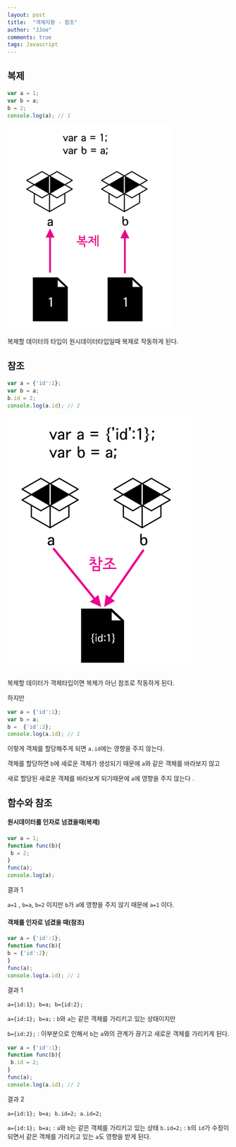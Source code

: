 ```yaml
---
layout: post
title:  "객체지향 - 참조"
author: "JJoo"
comments: true
tags: Javascript
---
```




## 복제 


```javascript
var a = 1;
var b = a;
b = 2;
console.log(a); // 1
```

![복제](/images/ex_object_copy.png "복제")

복제할 데이터의 타입이 원시데이터타입일때 복제로 작동하게 된다.



## 참조

```javascript
var a = {'id':1};
var b = a;
b.id = 2;
console.log(a.id); // 2
```

![참조](/images/ex_object_reperence.png "참조")



복제할 데이터가 객체타입이면 복제가 아닌 참조로 작동하게 된다. 


하지만
```javascript
var a = {'id':1};
var b = a;
b =  {'id':2};
console.log(a.id); // 1
```

이렇게 객체를 할당해주게 되면 `a.id`에는 영향을 주지 않는다. 

객체를 할당하면 `b`에 새로운 객체가 생성되기 때문에 `a`와 같은 객체를 바라보지 않고 

새로 할당된 새로운 객체를 바라보게 되기때문에 `a`에 영향을 주지 않는다 .



## 함수와 참조 


#### 원시데이터를 인자로 넘겼을때(복제)

```javascript
var a = 1;
function func(b){
 b = 2;
}
func(a); 
console.log(a);
```

결과 1

`a=1` , `b=a`, `b=2` 이지만 `b`가 `a`에 영향을 주지 않기 때문에 `a=1` 이다.



#### 객체를 인자로 넘겼을 때(참조)
 
 ```javascript
var a = {'id':1};
function func(b){
 b = {'id':2};
}
func(a);
console.log(a.id); // 1
```

결과 1

`a={id:1}; b=a; b={id:2};`

`a={id:1}; b=a;` : `b`와 `a`는 같은 객체를 가리키고 있는 상태이지만 

`b={id:2};` : 이부분으로 인해서 `b`는 `a`와의 관계가 끊기고 새로운 객체를 가리키게 된다.


```javascript
var a = {'id':1};
function func(b){
 b.id = 2;
}
func(a);
console.log(a.id); // 2
```

결과 2

`a={id:1}; b=a; b.id=2; a.id=2;`

`a={id:1}; b=a;` : `a`와 `b`는 같은 객체를 가리키고 있는 상태
`b.id=2;` : `b`의 `id`가 수정이 되면서 같은 객체를 가리키고 있는 `a`도 영향을 받게 된다. 
